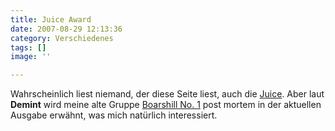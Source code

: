 ```yaml
---
title: Juice Award
date: 2007-08-29 12:13:36
category: Verschiedenes
tags: []
image: ''

---
```


Wahrscheinlich liest niemand, der diese Seite liest, auch die [Juice](http://www.juice.de). Aber laut **Demint** wird meine alte Gruppe [Boarshill No. 1](http://www.myspace.com/boarshillno1) post mortem in der aktuellen Ausgabe erwähnt, was mich natürlich interessiert.
